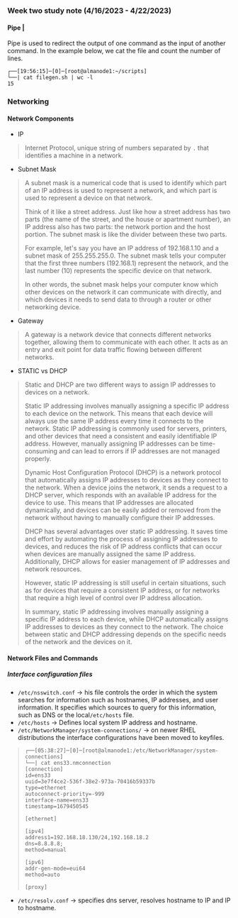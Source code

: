 ### Week two study note (4/16/2023 - 4/22/2023)<!-- omit from toc -->

#### Pipe |
Pipe is used to redirect the output of one command as the input of another command. In the example below, we cat the file and count the number of lines.
```console
┌──[19:56:15]─[0]─[root@almanode1:~/scripts]
└──| cat filegen.sh | wc -l
15
```
### Networking

#### Network Components
* IP 
>Internet Protocol, unique string of numbers separated by `.` that identifies a machine in a network.
* Subnet Mask
>A subnet mask is a numerical code that is used to identify which part of an IP address is used to represent a network, and which part is used to represent a device on that network.
>
>Think of it like a street address. Just like how a street address has two parts (the name of the street, and the house or apartment number), an IP address also has two parts: the network portion and the host portion. The subnet mask is like the divider between these two parts.
>
>For example, let's say you have an IP address of 192.168.1.10 and a subnet mask of 255.255.255.0. The subnet mask tells your computer that the first three numbers (192.168.1) represent the network, and the last number (10) represents the specific device on that network.
>
>In other words, the subnet mask helps your computer know which other devices on the network it can communicate with directly, and which devices it needs to send data to through a router or other networking device.
* Gateway
>A gateway is a network device that connects different networks together, allowing them to communicate with each other. It acts as an entry and exit point for data traffic flowing between different networks.
* STATIC vs DHCP
>Static and DHCP are two different ways to assign IP addresses to devices on a network.
>
>Static IP addressing involves manually assigning a specific IP address to each device on the network. This means that each device will always use the same IP address every time it connects to the network. Static IP addressing is commonly used for servers, printers, and other devices that need a consistent and easily identifiable IP address. However, manually assigning IP addresses can be time-consuming and can lead to errors if IP addresses are not managed properly.
>
>Dynamic Host Configuration Protocol (DHCP) is a network protocol that automatically assigns IP addresses to devices as they connect to the network. When a device joins the network, it sends a request to a DHCP server, which responds with an available IP address for the device to use. This means that IP addresses are allocated dynamically, and devices can be easily added or removed from the network without having to manually configure their IP addresses.
>
>DHCP has several advantages over static IP addressing. It saves time and effort by automating the process of assigning IP addresses to devices, and reduces the risk of IP address conflicts that can occur when devices are manually assigned the same IP address. Additionally, DHCP allows for easier management of IP addresses and network resources.
>
>However, static IP addressing is still useful in certain situations, such as for devices that require a consistent IP address, or for networks that require a high level of control over IP address allocation.
>
>In summary, static IP addressing involves manually assigning a specific IP address to each device, while DHCP automatically assigns IP addresses to devices as they connect to the network. The choice between static and DHCP addressing depends on the specific needs of the network and the devices on it.

#### Network Files and Commands
##### Interface configuration files
* `/etc/nsswitch.conf` &rarr; his file controls the order in which the system searches for information such as hostnames, IP addresses, and user information. It specifies which sources to query for this information, such as DNS or the local`/etc/hosts` file.
* `/etc/hosts` &rarr; Defines local system IP address and hostname.
* `/etc/NetworkManager/system-connections/` &rarr; on newer RHEL distributions the interface configurations have been moved to keyfiles.
>```console
>┌──[05:38:27]─[0]─[root@almanode1:/etc/NetworkManager/system-connections]
>└──| cat ens33.nmconnection
>[connection]
>id=ens33
>uuid=3e7f4ce2-536f-38e2-973a-70416b59337b
>type=ethernet
>autoconnect-priority=-999
>interface-name=ens33
>timestamp=1679450545
>
>[ethernet]
>
>[ipv4]
>address1=192.168.18.130/24,192.168.18.2
>dns=8.8.8.8;
>method=manual
>
>[ipv6]
>addr-gen-mode=eui64
>method=auto
>
>[proxy]
>```
* `/etc/resolv.conf` &rarr; specifies dns server, resolves hostname to IP and IP to hostname.
